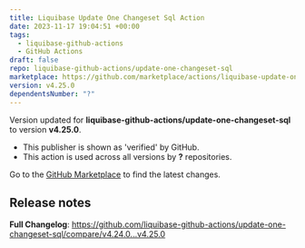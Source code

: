 ```yaml
---
title: Liquibase Update One Changeset Sql Action
date: 2023-11-17 19:04:51 +00:00
tags:
  - liquibase-github-actions
  - GitHub Actions
draft: false
repo: liquibase-github-actions/update-one-changeset-sql
marketplace: https://github.com/marketplace/actions/liquibase-update-one-changeset-sql-action
version: v4.25.0
dependentsNumber: "?"
---
```



Version updated for **liquibase-github-actions/update-one-changeset-sql** to version **v4.25.0**.
- This publisher is shown as 'verified' by GitHub.
- This action is used across all versions by **?** repositories.

Go to the [GitHub Marketplace](https://github.com/marketplace/actions/liquibase-update-one-changeset-sql-action) to find the latest changes.

## Release notes

**Full Changelog**: https://github.com/liquibase-github-actions/update-one-changeset-sql/compare/v4.24.0...v4.25.0
